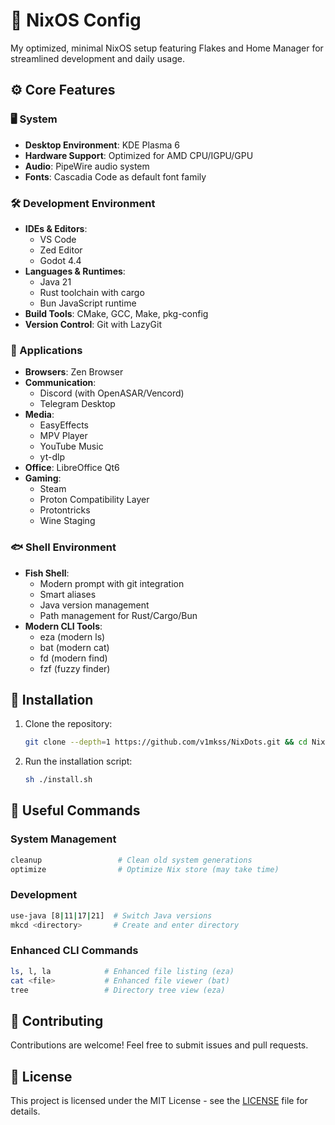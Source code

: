 # 🚀 NixOS Config

My optimized, minimal NixOS setup featuring Flakes and Home Manager for streamlined development and daily usage.

## ⚙️ Core Features

### 🖥️ System

- **Desktop Environment**: KDE Plasma 6
- **Hardware Support**: Optimized for AMD CPU/IGPU/GPU
- **Audio**: PipeWire audio system
- **Fonts**: Cascadia Code as default font family

### 🛠️ Development Environment

- **IDEs & Editors**:
  - VS Code
  - Zed Editor
  - Godot 4.4
- **Languages & Runtimes**:
  - Java 21
  - Rust toolchain with cargo
  - Bun JavaScript runtime
- **Build Tools**: CMake, GCC, Make, pkg-config
- **Version Control**: Git with LazyGit

### 📱 Applications

- **Browsers**: Zen Browser
- **Communication**:
  - Discord (with OpenASAR/Vencord)
  - Telegram Desktop
- **Media**:
  - EasyEffects
  - MPV Player
  - YouTube Music
  - yt-dlp
- **Office**: LibreOffice Qt6
- **Gaming**:
  - Steam
  - Proton Compatibility Layer
  - Protontricks
  - Wine Staging

### 🐟 Shell Environment

- **Fish Shell**:
  - Modern prompt with git integration
  - Smart aliases
  - Java version management
  - Path management for Rust/Cargo/Bun
- **Modern CLI Tools**:
  - eza (modern ls)
  - bat (modern cat)
  - fd (modern find)
  - fzf (fuzzy finder)

## 🚀 Installation

1.  Clone the repository:

    ```bash
    git clone --depth=1 https://github.com/v1mkss/NixDots.git && cd NixDots
    ```

2.  Run the installation script:

    ```bash
    sh ./install.sh
    ```

## 🔧 Useful Commands

### System Management

```bash
cleanup                 # Clean old system generations
optimize                # Optimize Nix store (may take time)
```

### Development

```bash
use-java [8|11|17|21]  # Switch Java versions
mkcd <directory>       # Create and enter directory
```

### Enhanced CLI Commands

```bash
ls, l, la            # Enhanced file listing (eza)
cat <file>           # Enhanced file viewer (bat)
tree                 # Directory tree view (eza)
```

## 🤝 Contributing

Contributions are welcome! Feel free to submit issues and pull requests.

## 📄 License

This project is licensed under the MIT License - see the [LICENSE](./LICENSE) file for details.
